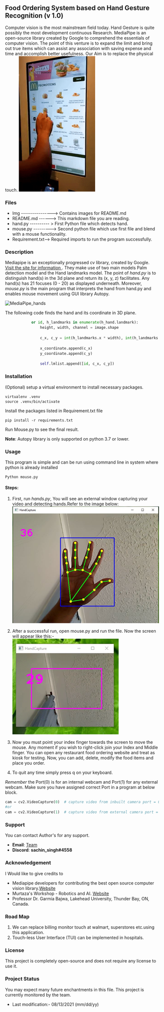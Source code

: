 ## Food Ordering System based on Hand Gesture Recognition (v 1.0)
Computer vision is the most mainstream field today. 
Hand Gesture is quite possibly the most development continuous 
Research. MediaPipe is an open-source library created by Google 
to comprehend the essentials of computer vision. 
The point of this venture is to expand the limit and bring 
out true items which can assist any association with saving 
expense and time and accomplish better usefulness. Our Aim is to replace the physical touch. 
![Food](Img/Kiosk.gif)

### Files
- Img ----------------> Contains images for README.md
- README.md ------> This markdown file you are reading.
- hand.py ---------- > First Python file which detects hand.
- mouse.py ---------> Second python file which use first file and blend with a mouse functionality.   
- Requirement.txt--> Required imports to run the program successfully.

### Description
Mediapipe is an exceptionally progressed cv library, created by Google.
[ Visit the site for information ](https://google.github.io/mediapipe/solutions/hands.html "Mediapipe Hands"). 
They make use of two main models Palm detection model and the Hand landmarks model. The point of _hand.py_ is to 
distinguish hand(s) in the 3d plane and return its (x, y, z) facilitates. 
Any hand(s) has 21 focuses (0 - 20) as displayed underneath. 
Moreover, _mouse.py_ is the main program that interprets 
the hand from hand.py and enables mouse movement using GUI library Autopy.

![MediaPipe_hands](https://google.github.io/mediapipe/images/mobile/hand_landmarks.png)

The following code finds the hand and its coordinate in 3D plane.
``` python
            or id, h_landmarks in enumerate(h_hand.landmark):
                height, width, channel = image.shape

                c_x, c_y = int(h_landmarks.x * width), int(h_landmarks.y * height)

                x_coordinate.append(c_x)
                y_coordinate.append(c_y)

                self.lmlist.append([id, c_x, c_y])
```
### Installation
(Optional) setup a virtual environment to install necessary packages.
``` commandline
virtualenv .venv
source .venv/bin/activate
```
Install the packages listed in Requirement.txt file
```shell
pip install -r requirements.txt
```
Run Mouse.py to see the final result.

__Note__: Autopy library is only supported on python 3.7 or lower.

### Usage
This program is simple and can be run using command line in system where python is already installed
```shell
Python mouse.py
```
#### Steps:
1. First, run _hands.py_, You will see an external window capturing your video and detecting hands.Refer to the image below:
![Hand Image](Img/hand_model_1.JPG)
2. After a successful run, open mouse.py and run the file. 
   Now the screen will appear like this:- 
   ![ Mouse Gif](Img/mouse.gif)

3. Now you must point your index finger towards the screen to move the mouse. 
   Any moment if you wish to right-click join your Index and Middle finger. 
   You can open any restaurant food ordering website and treat as kiosk for testing.
   Now, you can add, delete, modify the food items and place you order. 

4. To quit any time simply press q on your keyboard.

_Remember_ the Port(0) is for an internal webcam and Port(1) for any external webcam. Make sure you have assigned
correct Port in a program at below block.
```python
cam = cv2.VideoCapture(0)  # capture video from inbuilt camera port = 0
#or
cam = cv2.VideoCapture(1)  # capture video from external camera port = 1
```
### Support
You can contact Author's for any support.
* __Email__: [Team](mailto:singhs171@lakeheadu.ca?subject=[GitHub]%20Source%20Han%20Sans)
* __Discord__: **sachin_singh#4558**
### Acknowledgement 
I Would like to give credits to 
* Mediapipe developers for contributing the best open source computer vision library.[Website](https://google.github.io/mediapipe/)
* Murtaza's Workshop - Robotics and AI. [Website](https://www.computervision.zone/courses/hand-tracking/
)
* Professor Dr. Garmia Bajwa, Lakehead University, Thunder Bay, ON, Canada.   
 ### Road Map
1. We can replace billing monitor touch at walmart, superstores etc.using this application.
2. Touch-less User Interface (TUI) can be implemented in hospitals.

### License
This project is completely open-source and does not require any license to use it.

### Project Status
You may expect many future enchantments in this file. This project is currently monitored by the team.
* Last modification:- 08/13/2021 (mm/dd/yy)